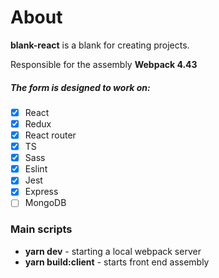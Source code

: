# About

**blank-react** is a blank for creating projects.

Responsible for the assembly **Webpack 4.43**

##### The form is designed to work on:
 
- [x] React
- [x] Redux
- [x] React router
- [x] TS
- [x] Sass
- [x] Eslint
- [x] Jest
- [x] Express
- [ ] MongoDB

### Main scripts

- **yarn dev** - starting a local webpack server 
- **yarn build:client** - starts front end assembly 
